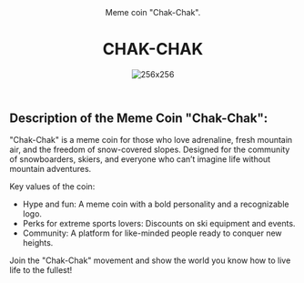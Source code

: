 <header>
Meme coin "Chak-Chak".
  
# CHAK-CHAK
![256x256](https://github.com/user-attachments/assets/a76057e4-e557-4c7d-a9bf-ca1a6cdd442b)


</header>


## Description of the Meme Coin "Chak-Chak":

"Chak-Chak" is a meme coin for those who love adrenaline, fresh mountain air, and the freedom of snow-covered slopes. Designed for the community of snowboarders, skiers, and everyone who can’t imagine life without mountain adventures.  

Key values of the coin:  
- Hype and fun: A meme coin with a bold personality and a recognizable logo.  
- Perks for extreme sports lovers: Discounts on ski equipment and events.  
- Community: A platform for like-minded people ready to conquer new heights.  

Join the "Chak-Chak" movement and show the world you know how to live life to the fullest!

<footer>

<!--
  <<< Author notes: Footer >>>
  Add a link to get support, GitHub status page, code of conduct, license link.
-->

</footer>
